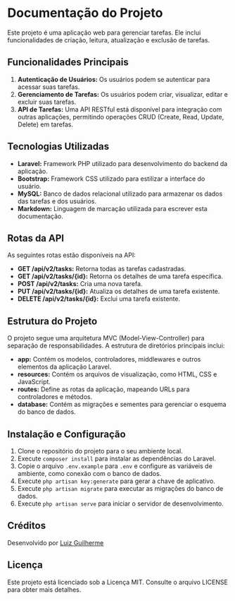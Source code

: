 # Documentação do Projeto

Este projeto é uma aplicação web para gerenciar tarefas. Ele inclui funcionalidades de criação, leitura, atualização e exclusão de tarefas.

## Funcionalidades Principais

1. **Autenticação de Usuários:** Os usuários podem se autenticar para acessar suas tarefas.
2. **Gerenciamento de Tarefas:** Os usuários podem criar, visualizar, editar e excluir suas tarefas.
3. **API de Tarefas:** Uma API RESTful está disponível para integração com outras aplicações, permitindo operações CRUD (Create, Read, Update, Delete) em tarefas.

## Tecnologias Utilizadas

- **Laravel:** Framework PHP utilizado para desenvolvimento do backend da aplicação.
- **Bootstrap:** Framework CSS utilizado para estilizar a interface do usuário.
- **MySQL:** Banco de dados relacional utilizado para armazenar os dados das tarefas e dos usuários.
- **Markdown:** Linguagem de marcação utilizada para escrever esta documentação.

## Rotas da API

As seguintes rotas estão disponíveis na API:

- **GET /api/v2/tasks:** Retorna todas as tarefas cadastradas.
- **GET /api/v2/tasks/{id}:** Retorna os detalhes de uma tarefa específica.
- **POST /api/v2/tasks:** Cria uma nova tarefa.
- **PUT /api/v2/tasks/{id}:** Atualiza os detalhes de uma tarefa existente.
- **DELETE /api/v2/tasks/{id}:** Exclui uma tarefa existente.

## Estrutura do Projeto

O projeto segue uma arquitetura MVC (Model-View-Controller) para separação de responsabilidades. A estrutura de diretórios principais inclui:

- **app:** Contém os modelos, controladores, middlewares e outros elementos da aplicação Laravel.
- **resources:** Contém os arquivos de visualização, como HTML, CSS e JavaScript.
- **routes:** Define as rotas da aplicação, mapeando URLs para controladores e métodos.
- **database:** Contém as migrações e sementes para gerenciar o esquema do banco de dados.

## Instalação e Configuração

1. Clone o repositório do projeto para o seu ambiente local.
2. Execute `composer install` para instalar as dependências do Laravel.
3. Copie o arquivo `.env.example` para `.env` e configure as variáveis de ambiente, como conexão com o banco de dados.
4. Execute `php artisan key:generate` para gerar a chave de aplicativo.
5. Execute `php artisan migrate` para executar as migrações do banco de dados.
6. Execute `php artisan serve` para iniciar o servidor de desenvolvimento.

## Créditos

Desenvolvido por [Luiz Guilherme](https://github.com/lvxzxn)

## Licença

Este projeto está licenciado sob a Licença MIT. Consulte o arquivo LICENSE para obter mais detalhes.